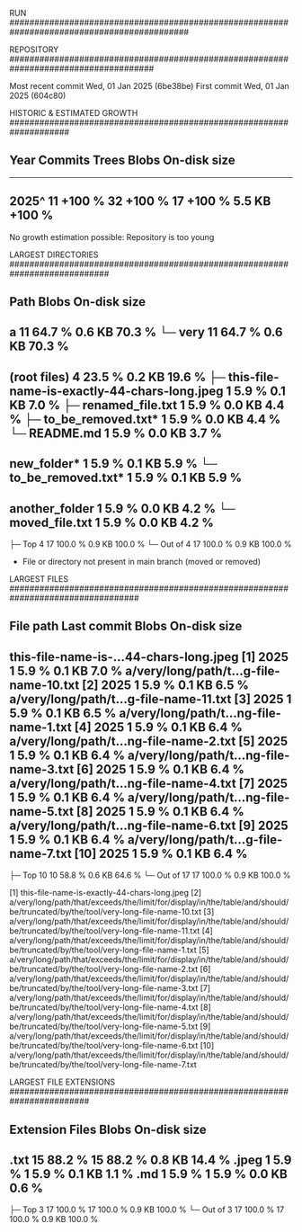 
RUN ############################################################################################


REPOSITORY #####################################################################################

Most recent commit         Wed, 01 Jan 2025 (6be38be)
First commit               Wed, 01 Jan 2025 (604c80)

HISTORIC & ESTIMATED GROWTH ####################################################################

Year        Commits                  Trees                  Blobs           On-disk size
------------------------------------------------------------------------------------------------
------------------------------------------------------------------------------------------------
2025^            11  +100 %             32  +100 %             17  +100 %         5.5 KB  +100 %
------------------------------------------------------------------------------------------------
No growth estimation possible: Repository is too young

LARGEST DIRECTORIES ############################################################################

Path                                                        Blobs           On-disk size
------------------------------------------------------------------------------------------------
a                                                              11  64.7 %         0.6 KB  70.3 %
└─ very                                                        11  64.7 %         0.6 KB  70.3 %
------------------------------------------------------------------------------------------------
(root files)                                                    4  23.5 %         0.2 KB  19.6 %
├─ this-file-name-is-exactly-44-chars-long.jpeg                 1   5.9 %         0.1 KB   7.0 %
├─ renamed_file.txt                                             1   5.9 %         0.0 KB   4.4 %
├─ to_be_removed.txt*                                           1   5.9 %         0.0 KB   4.4 %
└─ README.md                                                    1   5.9 %         0.0 KB   3.7 %
------------------------------------------------------------------------------------------------
new_folder*                                                     1   5.9 %         0.1 KB   5.9 %
└─ to_be_removed.txt*                                           1   5.9 %         0.1 KB   5.9 %
------------------------------------------------------------------------------------------------
another_folder                                                  1   5.9 %         0.0 KB   4.2 %
└─ moved_file.txt                                               1   5.9 %         0.0 KB   4.2 %
------------------------------------------------------------------------------------------------
├─ Top 4                                                       17 100.0 %         0.9 KB 100.0 %
└─ Out of 4                                                    17 100.0 %         0.9 KB 100.0 %

* File or directory not present in main branch (moved or removed)

LARGEST FILES ##################################################################################

File path                              Last commit          Blobs           On-disk size
------------------------------------------------------------------------------------------------
this-file-name-is-...44-chars-long.jpeg [1]   2025              1   5.9 %         0.1 KB   7.0 %
a/very/long/path/t...g-file-name-10.txt [2]   2025              1   5.9 %         0.1 KB   6.5 %
a/very/long/path/t...g-file-name-11.txt [3]   2025              1   5.9 %         0.1 KB   6.5 %
a/very/long/path/t...ng-file-name-1.txt [4]   2025              1   5.9 %         0.1 KB   6.4 %
a/very/long/path/t...ng-file-name-2.txt [5]   2025              1   5.9 %         0.1 KB   6.4 %
a/very/long/path/t...ng-file-name-3.txt [6]   2025              1   5.9 %         0.1 KB   6.4 %
a/very/long/path/t...ng-file-name-4.txt [7]   2025              1   5.9 %         0.1 KB   6.4 %
a/very/long/path/t...ng-file-name-5.txt [8]   2025              1   5.9 %         0.1 KB   6.4 %
a/very/long/path/t...ng-file-name-6.txt [9]   2025              1   5.9 %         0.1 KB   6.4 %
a/very/long/path/t...g-file-name-7.txt [10]   2025              1   5.9 %         0.1 KB   6.4 %
------------------------------------------------------------------------------------------------
├─ Top 10                                                      10  58.8 %         0.6 KB  64.6 %
└─ Out of 17                                                   17 100.0 %         0.9 KB 100.0 %

[1] this-file-name-is-exactly-44-chars-long.jpeg
[2] a/very/long/path/that/exceeds/the/limit/for/display/in/the/table/and/should/be/truncated/by/the/tool/very-long-file-name-10.txt
[3] a/very/long/path/that/exceeds/the/limit/for/display/in/the/table/and/should/be/truncated/by/the/tool/very-long-file-name-11.txt
[4] a/very/long/path/that/exceeds/the/limit/for/display/in/the/table/and/should/be/truncated/by/the/tool/very-long-file-name-1.txt
[5] a/very/long/path/that/exceeds/the/limit/for/display/in/the/table/and/should/be/truncated/by/the/tool/very-long-file-name-2.txt
[6] a/very/long/path/that/exceeds/the/limit/for/display/in/the/table/and/should/be/truncated/by/the/tool/very-long-file-name-3.txt
[7] a/very/long/path/that/exceeds/the/limit/for/display/in/the/table/and/should/be/truncated/by/the/tool/very-long-file-name-4.txt
[8] a/very/long/path/that/exceeds/the/limit/for/display/in/the/table/and/should/be/truncated/by/the/tool/very-long-file-name-5.txt
[9] a/very/long/path/that/exceeds/the/limit/for/display/in/the/table/and/should/be/truncated/by/the/tool/very-long-file-name-6.txt
[10] a/very/long/path/that/exceeds/the/limit/for/display/in/the/table/and/should/be/truncated/by/the/tool/very-long-file-name-7.txt

LARGEST FILE EXTENSIONS ########################################################################

Extension                            Files                  Blobs           On-disk size
------------------------------------------------------------------------------------------------
.txt                                    15  88.2 %             15  88.2 %         0.8 KB  14.4 %
.jpeg                                    1   5.9 %              1   5.9 %         0.1 KB   1.1 %
.md                                      1   5.9 %              1   5.9 %         0.0 KB   0.6 %
------------------------------------------------------------------------------------------------
├─ Top 3                                17 100.0 %             17 100.0 %         0.9 KB 100.0 %
└─ Out of 3                             17 100.0 %             17 100.0 %         0.9 KB 100.0 %

